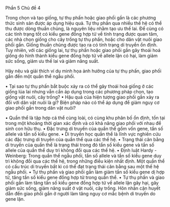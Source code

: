 Phần 5
Chủ đề 4

Trong chọn và tạo giống, tự thụ phấn hoặc giao phối gần là các phương thức sinh sản được áp dụng hiệu quả. Tự thụ phấn qua nhiều thế hệ có thể thu được dòng thuần chủng, là nguyên liệu nhằm tạo ưu thế lai. Để cùng có các tính trạng tốt có kiểu gene đồng hợp tử về tính trạng được quan tâm, các nhà chọn giống cho cây trồng tự thụ phấn, hoặc cho dân vật nuôi giao phối gần. Giống thuần chủng được tạo ra có tính trạng di truyền ổn định. Tuy nhiên, với các giống lai, tự thụ phấn hoặc giao phối gần gây thoái hoá giống do hình thành kiểu gene đồng hợp tử về allele lặn có hại, làm giảm sức sống, giảm ưu thế lai và giảm năng suất.

Hãy nêu và giải thích ví dụ minh họa ảnh hưởng của tự thụ phấn, giao phối gần đến một quần thể ngẫu phối.

• Tại sao tự thụ phấn bắt buộc xảy ra có thể gây thoái hoá giống ở các giống lúa lai nhưng vẫn cần áp dụng trong các phương pháp chọn, tạo giống vật nuôi, cây trồng?
• Hậu quả của hiện tượng giao phối gần xảy ra đối với dân vật nuôi là gì? Biện pháp nào có thể áp dụng để giảm nguy cơ giao phối gần trong dân vật nuôi?

• Quần thể là tập hợp cá thể cùng loài, có cùng khu phân bố ổn định, tồn tại trong một khoảng thời gian xác định và có khả năng giao phối với nhau để sinh con hữu thụ.
• Đặc trưng di truyền của quần thể gồm vốn gene, tần số allele và tần số kiểu gene.
• Di truyền học quần thể là lĩnh vực nghiên cứu các đặc trưng di truyền của quần thể qua các thế hệ.
• Trạng thái cân bằng di truyền của quần thể là trạng thái trong đó tần số kiểu gene và tần số allele của quần thể duy trì không đổi qua các thế hệ.
• Định luật Hardy - Weinberg: Trong quần thể ngẫu phối, tần số allele và tần số kiểu gene duy trì không đổi qua các thế hệ, trong những điều kiện nhất định. Một quần thể có cấu trúc di truyền bất kì có thể đạt trạng thái cân bằng sau một thế hệ ngẫu phối.
• Tự thụ phấn và giao phối gần làm giảm tần số kiểu gene dị hợp tử, tăng tần số kiểu gene đồng hợp tử trong quần thể.
• Tự thụ phấn và giao phối gần làm tăng tần số kiểu gene đồng hợp tử về allele lặn gây hại, gây giảm sức sống, giảm năng suất ở vật nuôi, cây trồng. Hôn nhân cận huyết dẫn đến giao phối gần ở người làm tăng nguy cơ mắc bệnh di truyền do gene lặn.